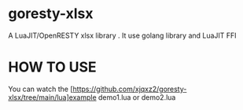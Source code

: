 # goresty-xlsx
A LuaJIT/OpenRESTY xlsx library . It use golang library and LuaJIT FFI 

# HOW TO USE
You can watch the [https://github.com/xjqxz2/goresty-xlsx/tree/main/lua]example demo1.lua or demo2.lua
